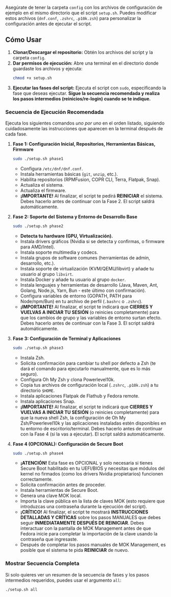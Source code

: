 
Asegúrate de tener la carpeta `config` con los archivos de configuración de ejemplo en el mismo directorio que el script `setup.sh`. Puedes modificar estos archivos (`dnf.conf`, `.zshrc`, `.p10k.zsh`) para personalizar la configuración antes de ejecutar el script.

## Cómo Usar

1.  **Clonar/Descargar el repositorio:** Obtén los archivos del script y la carpeta `config`.
2.  **Dar permisos de ejecución:** Abre una terminal en el directorio donde guardaste los archivos y ejecuta:
    ```bash
    chmod +x setup.sh
    ```
3.  **Ejecutar las fases del script:** Ejecuta el script con `sudo`, especificando la fase que deseas ejecutar. **Sigue la secuencia recomendada y realiza los pasos intermedios (reinicios/re-login) cuando se te indique.**

### Secuencia de Ejecución Recomendada

Ejecuta los siguientes comandos *uno por uno* en el orden listado, siguiendo cuidadosamente las instrucciones que aparecen en la terminal después de cada fase.

1.  **Fase 1: Configuración Inicial, Repositorios, Herramientas Básicas, Firmware**
    ```bash
    sudo ./setup.sh phase1
    ```
    *   Configura `/etc/dnf/dnf.conf`.
    *   Instala herramientas básicas (`git`, `unzip`, etc.).
    *   Habilita repositorios (RPMFusion, COPR CLI, Terra, Flatpak, Snap).
    *   Actualiza el sistema.
    *   Actualiza el firmware.
    *   **¡IMPORTANTE!** Al finalizar, el script te pedirá **REINICIAR** el sistema. Debes hacerlo antes de continuar con la Fase 2. El script saldrá automáticamente.

2.  **Fase 2: Soporte del Sistema y Entorno de Desarrollo Base**
    ```bash
    sudo ./setup.sh phase2
    ```
    *   **Detecta tu hardware (GPU, Virtualización).**
    *   Instala drivers gráficos (Nvidia si se detecta y confirmas, o firmware para AMD/Intel).
    *   Instala soporte multimedia y codecs.
    *   Instala grupos de software comunes (herramientas de admin, desarrollo, etc.).
    *   Instala soporte de virtualización (KVM/QEMU/libvirt) y añade tu usuario al grupo `libvirt`.
    *   Instala Docker y añade tu usuario al grupo `docker`.
    *   Instala lenguajes y herramientas de desarrollo (Java, Maven, Ant, Golang, Node.js, Yarn, Bun - este último con confirmación).
    *   Configura variables de entorno (GOPATH, PATH para Node/npm/Bun) en tu archivo de perfil (`.bashrc` o `.zshrc`).
    *   **¡IMPORTANTE!** Al finalizar, el script te indicará que **CIERRES Y VUELVAS A INICIAR TU SESIÓN** (o reinicies completamente) para que los cambios de grupo y las variables de entorno surtan efecto. Debes hacerlo antes de continuar con la Fase 3. El script saldrá automáticamente.

3.  **Fase 3: Configuración de Terminal y Aplicaciones**
    ```bash
    sudo ./setup.sh phase3
    ```
    *   Instala Zsh.
    *   Solicita confirmación para cambiar tu shell por defecto a Zsh (te dará el comando para ejecutarlo manualmente, que es lo más seguro).
    *   Configura Oh My Zsh y clona Powerlevel10k.
    *   Copia tus archivos de configuración local (`.zshrc`, `.p10k.zsh`) a tu directorio `$HOME`.
    *   Instala aplicaciones Flatpak de Flathub y Fedora remote.
    *   Instala aplicaciones Snap.
    *   **¡IMPORTANTE!** Al finalizar, el script te indicará que **CIERRES Y VUELVAS A INICIAR TU SESIÓN** (o reinicies completamente) para que la nueva shell Zsh, la configuración de Oh My Zsh/Powerlevel10k y las aplicaciones instaladas estén disponibles en tu entorno de escritorio/terminal. Debes hacerlo antes de continuar con la Fase 4 (si la vas a ejecutar). El script saldrá automáticamente.

4.  **Fase 4 (OPCIONAL): Configuración de Secure Boot**
    ```bash
    sudo ./setup.sh phase4
    ```
    *   **¡ATENCIÓN!** Esta fase es OPCIONAL y solo necesaria si tienes Secure Boot habilitado en tu UEFI/BIOS y necesitas que módulos del kernel no firmados (como los drivers Nvidia propietarios) funcionen correctamente.
    *   Solicita confirmación antes de proceder.
    *   Instala herramientas de Secure Boot.
    *   Genera una clave MOK local.
    *   Importa la clave pública en la lista de claves MOK (esto requiere que introduzcas una contraseña durante la ejecución del script).
    *   **¡CRÍTICO!** Al finalizar, el script te mostrará **INSTRUCCIONES DETALLADAS Y CRÍTICAS** sobre los pasos MANUALES que debes seguir **INMEDIATAMENTE DESPUÉS DE REINICIAR**. Debes interactuar con la pantalla de MOK Management antes de que Fedora inicie para completar la importación de la clave usando la contraseña que ingresaste.
    *   Después de completar los pasos manuales de MOK Management, es posible que el sistema te pida **REINICIAR** de nuevo.

### Mostrar Secuencia Completa

Si solo quieres ver un resumen de la secuencia de fases y los pasos intermedios requeridos, puedes usar el argumento `all`:

```bash
./setup.sh all